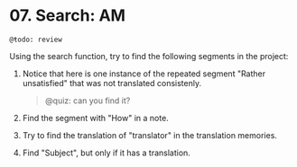 # 07. Search: AM

    @ŧodo: review

Using the search function, try to find the following segments in the project:

1. Notice that here is one instance of the repeated segment "Rather unsatisfied" that was not translated consistenly.

    > @quiz: can you find it?

2. Find the segment with "How" in a note.
3. Try to find the translation of "translator" in the translation memories.
4. Find "Subject", but only if it has a translation.